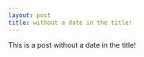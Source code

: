 ```yaml
---
layout: post
title: without a date in the title!
---
```


This is a post without a date in the title!

